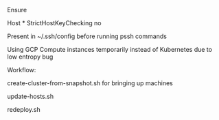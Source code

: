 Ensure


Host *
    StrictHostKeyChecking no

Present in ~/.ssh/config before running pssh commands


Using GCP Compute instances temporarily instead of Kubernetes due to low entropy bug

Workflow:

create-cluster-from-snapshot.sh <num-machines> <node-label> for bringing up machines

update-hosts.sh <hosts-file> <node-label>

redeploy.sh <hosts-file> <node-label>